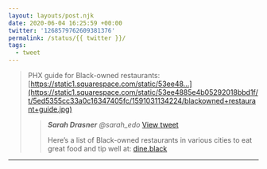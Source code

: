 ```yaml
---
layout: layouts/post.njk
date: 2020-06-04 16:25:59 +00:00
twitter: '1268579762609381376'
permalink: /status/{{ twitter }}/
tags: 
  - tweet
---
```


> PHX guide for Black-owned restaurants: [https://static1.squarespace.com/static/53ee48…](https://static1.squarespace.com/static/53ee4885e4b05292018bbd1f/t/5ed5355cc33a0c16347405fc/1591031134224/blackowned+restaurant+guide.jpg)
> 
> > <cite>**Sarah Drasner** @sarah_edo</cite> [View tweet](https://twitter.com/sarah_edo/status/1268543880187785216)
> > 
> > Here’s a list of Black-owned restaurants in various cities to eat great food and tip well at: [dine.black](https://dine.black/)

---
